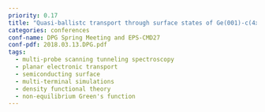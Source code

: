 ```yaml
---
priority: 0.17
title: "Quasi-ballistc transport through surface states of Ge(001)-c(4x2) demonstrated by two-probe STM measurements and mult-terminal fst-principles simulatons"
categories: conferences
conf-name: DPG Spring Meeting and EPS-CMD27
conf-pdf: 2018.03.13.DPG.pdf
tags:
  - multi-probe scanning tunneling spectroscopy
  - planar electronic transport
  - semiconducting surface
  - multi-terminal simulations
  - density functional theory
  - non-equilibrium Green's function
---
```

